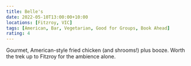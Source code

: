 ```yaml
---
title: Belle's
date: 2022-05-10T13:00:00+10:00
locations: [Fitzroy, VIC]
tags: [American, Bar, Vegetarian, Good for Groups, Book Ahead]
rating: 4
---
```


Gourmet, American-style fried chicken (and shrooms!) plus booze. Worth the trek up to Fitzroy for the ambience alone.